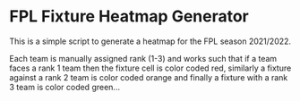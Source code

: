 # FPL Fixture Heatmap Generator

This is a simple script to generate a heatmap for the FPL season 2021/2022.

Each team is manually assigned rank (1-3) and works such that if a team faces a rank 1 team then the fixture cell is color coded red, similarly a fixture against a rank 2 team is color coded orange and finally a fixture with a rank 3 team is color coded green...
